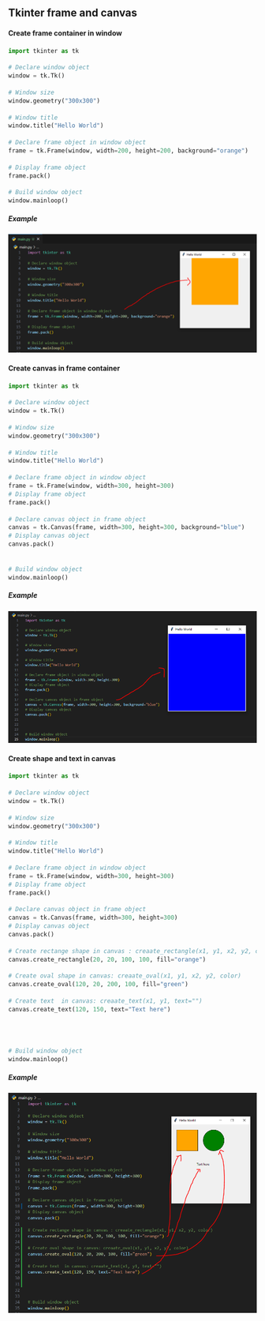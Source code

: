 ## Tkinter frame and canvas

#### Create frame container in window
```python
import tkinter as tk

# Declare window object
window = tk.Tk()

# Window size
window.geometry("300x300")

# Window title
window.title("Hello World")

# Declare frame object in window object
frame = tk.Frame(window, width=200, height=200, background="orange")

# Display frame object
frame.pack()

# Build window object
window.mainloop()

```

##### Example

<img src="frame.png">

#### Create canvas in frame container
```python
import tkinter as tk

# Declare window object
window = tk.Tk()

# Window size
window.geometry("300x300")

# Window title
window.title("Hello World")

# Declare frame object in window object
frame = tk.Frame(window, width=300, height=300)
# Display frame object
frame.pack()

# Declare canvas object in frame object
canvas = tk.Canvas(frame, width=300, height=300, background="blue")
# Display canvas object
canvas.pack()


# Build window object
window.mainloop()
```

##### Example

<img src="canvas.png">

#### Create shape and text in canvas
```python
import tkinter as tk

# Declare window object
window = tk.Tk()

# Window size
window.geometry("300x300")

# Window title
window.title("Hello World")

# Declare frame object in window object
frame = tk.Frame(window, width=300, height=300)
# Display frame object
frame.pack()

# Declare canvas object in frame object
canvas = tk.Canvas(frame, width=300, height=300)
# Display canvas object
canvas.pack()

# Create rectange shape in canvas : creaate_rectangle(x1, y1, x2, y2, color)
canvas.create_rectangle(20, 20, 100, 100, fill="orange")

# Create oval shape in canvas: creaate_oval(x1, y1, x2, y2, color)
canvas.create_oval(120, 20, 200, 100, fill="green")

# Create text  in canvas: creaate_text(x1, y1, text="")
canvas.create_text(120, 150, text="Text here")




# Build window object
window.mainloop()


```

##### Example

<img src="canvas-shape.png">